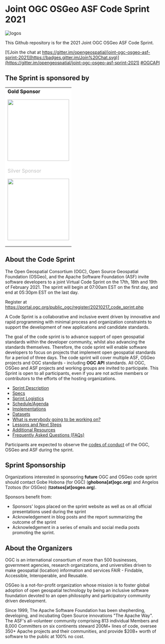 # Joint OGC OSGeo ASF Code Sprint 2021

![logos](/images/logos.png)

This Github repository is for the 2021 Joint OGC OSGeo ASF Code Sprint.

[![Join the chat at https://gitter.im/opengeospatial/joint-ogc-osgeo-asf-sprint-2021](https://badges.gitter.im/Join%20Chat.svg)](https://gitter.im/opengeospatial/joint-ogc-osgeo-asf-sprint-2021)
[#OGCAPI](https://twitter.com/hashtag/OGCAPI)

The Sprint is sponsored by
------------

<table>
<tr style="background-color:#FFFFFF">
<td>
<span style="color:black;font-weight:bold">Gold Sponsor</span>

[<img src="https://opengeospatial.github.io/developer-website/images/logo-os.png" width="200"/>](https://www.ordnancesurvey.co.uk/s)
</td>
</tr>
<tr style="background-color:#FFFFFF">
<td>
<span style="color: silver;">Silver Sponsor</span>

[<img src="https://www.geocat.net/wp-content/uploads/2013/02/GeoCat.png" width="200"/>](https://www.geocat.net)
</td>
</tr>
</table>

About the Code Sprint
----------------

The Open Geospatial Consortium (OGC), Open Source Geospatial Foundation (OSGeo), and the Apache Software Foundation (ASF) invite software developers to a joint Virtual Code Sprint on the 17th, 18th and 19th of February 2021. The sprint will begin at 07:00am EST on the first day, and end at 05:30pm EST on the last day.

Register at https://portal.ogc.org/public_ogc/register/20210217_code_sprint.php

A Code Sprint is a collaborative and inclusive event driven by innovative and rapid programming with minimal process and organization constraints to support the development of new applications and candidate standards.

The goal of the code sprint is to advance support of open geospatial standards within the developer community, whilst also advancing the standards themselves. Therefore, the code sprint will enable software developers to focus on projects that implement open geospatial standards for a period of three days. The code sprint will cover multiple ASF, OSGeo projects and OGC standards - including **OGC API** standards. All OGC, OSGeo and ASF projects and working groups are invited to participate. This Sprint is open to all participants, even if you are not active members or contributors to the efforts of the hosting organizations.





* [Sprint Description](./about.adoc)
* [Specs](./specs.adoc)
* [Sprint Logistics](./logistics.adoc)
* [Schedule/Agenda](./agenda.adoc)
* [Implementations](./implementations.adoc)
* [Datasets](./Shared_Datasets/README.md)
* [What is everybody going to be working on?](https://github.com/opengeospatial/joint-ogc-osgeo-asf-sprint-2021/issues/2)
* [Lessons and Next Steps](./lessonsAndNextSteps.adoc)
* [Additional Resources](./additionalResources.adoc)
* [Frequently Asked Questions (FAQs)](./FAQ.adoc)


Participants are expected to observe the [codes of conduct](/conduct.adoc) of the OGC, OSGeo and ASF during the sprint.

Sprint Sponsorship
----------------

Organizations interested in sponsoring **future** OGC and OSGeo code sprint should contact Gobe Hobona (for OGC) (**ghobona[at]ogc.org**) and Angelos Tzotsos (for OSGeo) (**tzotsos[at]osgeo.org**).

Sponsors benefit from:

* Sponsors' logos placed on the sprint website as well as on all official presentations used during the sprint
* Acknowledgement in blog posts and the report summarizing the outcome of the sprint
* Acknowledgement in a series of emails and social media posts promoting the sprint.

About the Organizers
----------------

OGC is an international consortium of more than 500 businesses, government agencies, research organizations, and universities driven to make geospatial (location) information and services FAIR - Findable, Accessible, Interoperable, and Reusable.

OSGeo is a not-for-profit organization whose mission is to foster global adoption of open geospatial technology by being an inclusive software foundation devoted to an open philosophy and participatory community driven development.

Since 1999, The Apache Software Foundation has been shepherding, developing, and incubating Open Source innovations "The Apache Way". The ASF's all-volunteer community comprising 813 individual Members and 8,000 Committers on six continents steward 200M+ lines of code, oversee 350+ Apache projects and their communities, and provide $20B+ worth of software to the public at 100% no cost.
